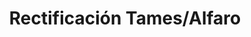 ---
title: "Rectificación Tames/Alfaro"
url: /guadalupe/rectificacion-tames-alfaro/
shop: Autowerkstatt
---